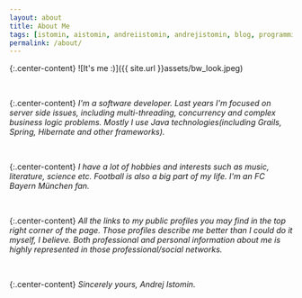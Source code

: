 ```yaml
---
layout: about
title: About Me
tags: [istomin, aistomin, andreiistomin, andrejistomin, blog, programming, software, development, channel, classical, rock, guitar, music]
permalink: /about/
---
```

{:.center-content}
![It's me :)]({{ site.url }}assets/bw_look.jpeg)

<br/>

{:.center-content}
_I'm a software developer. Last years I'm focused on server side issues, 
including multi-threading, concurrency and complex business logic problems.
Mostly I use Java technologies(including Grails, Spring, Hibernate and other
frameworks)._ 

<br/>

{:.center-content}
_I have a lot of hobbies and interests such as music, literature, science etc.
Football is also a big part of my life. I'm an FC Bayern München fan._

<br/>

{:.center-content}
_All the links to my public profiles you may find in the top right corner of
the page. Those profiles describe me better than I could do it myself, I 
believe. Both professional and personal information about me is 
highly represented in those professional/social networks._ 

<br/>

{:.center-content}
_Sincerely yours, Andrej Istomin._ 

